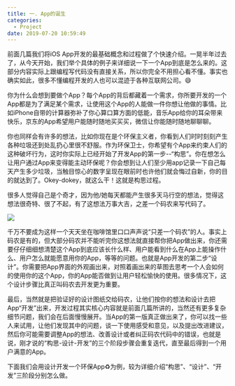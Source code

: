 ```yaml
---
title: 一. App的诞生
categories:
  - Project
date: 2019-07-20 10:59:49
---
```


<!-- block -->
前面几篇我们将iOS App开发的最基础概念和过程做了个快速介绍。一晃半年过去了，从今天开始，我们举个具体的例子来详细说一下一个App到底是怎么来的。这部分内容实际上跟编程写代码没有直接关系，所以你完全不用担心看不懂。事实也确实如此，很多不懂编程开发的人也可以混迹于各种互联网公司。😄
<!-- block -->


<!--
为什么有人想到了要开发这一个App？各种App为什么被做成这样？这些按钮、图片、文字为什么是这么摆放的？为什么你对有些App一见倾心，而有些则不那么讨喜？
-->

你为什么会想到要做个App？每个App的背后都藏着一个需求，你所要开发的一个App都是为了满足某个需求，让使用这个App的人能做一件你想让他做的事情。比如iPhone自带的计算器弥补了你心算口算方面的低能，音乐App给你的耳朵带来快乐，京东的App希望用户能随时随地买买买，微信让你能随时随地聊聊聊。

你也同样会有许多的想法，比如你现在是个环保主义者，你看到人们时时刻刻产生各种垃圾还到处乱扔心里很不舒服。作为环保卫士，你希望有个App来约束人们的这种破坏行为，这时你实际上已经开始了开发App的第一步--“构思”。你在想怎么让用户通过App来变得能主动环保呢？你会想到让人们至少用app记录一下自己每天产生多少垃圾，当触目惊心的数字呈现在眼前时也许他们就会悔过自新，你的目的就达到了。Okey-dokey，就这么干！这就是构思过程。

很多人觉得自己是个奇才，因为他/她每天都能产生很多天马行空的想法，觉得这想法很奇特、很了不起，有了这想法万事大吉，之差一个码农来写代码了。

![](http://ww3.sinaimg.cn/large/7cc829d3gw1ezft1ollblj20p00dwtab.jpg)

千万不要成为这样一个天天坐在咖啡馆里口口声声说“只差一个码农”的人。事实上码农是有的，但大部分码农并不能听完你这想法就直接帮你把App做出来，你还需要仔仔细细想清楚这个App到底应该长什么样、用户能看到什么在App上能操作什么、用户怎么就能愿意用你的App，等等的问题。也就是App开发的第二步“设计”。你需要把App界面的外观画出来，对照着画出来的草图去思考一个人会如何的使用你的这个App，你的App能否做到让用户轻松愉快的使用。很多情况下，这个设计步骤比真正叫码农去开发更为重要。

最后，当然就是把验证好的设计图纸交给码农，让他们按你的想法和设计去把App“开发”出来，开发过程其实核心内容就是前面几篇所讲的，当然还有更多复杂细节问题，我们会在后面慢慢展开。当App的第一版真正做出来了，你可以找一些人来试用，让他们发现其中的问题，谈一下使用感受和意见，以及提出改进建议，然后你可能需要调整App的想法、改善设计或者纠正码农代码中的错误，也就是说，刚才说的“构思-设计-开发”的三个阶段步骤会重复迭代，直至最后得到一个用户满意的App。

下面我们会用设计开发一个环保App♻️为例，较为详细介绍“构思”、“设计”、“开发”三阶段分别怎么做。

